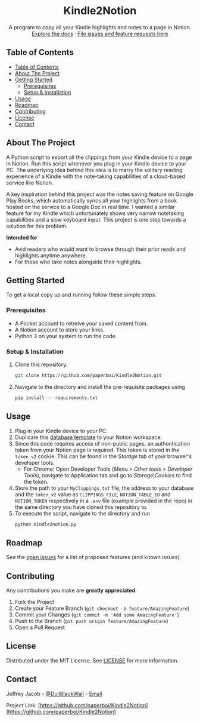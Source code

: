 
<!-- PROJECT OVERVIEW -->
<br />
  <h1 align="center">Kindle2Notion</h1>
  <p align="center">
    A program to copy all your Kindle highlights and notes to a page in Notion. 
    <br />
    <a href="https://github.com/paperboi/Kindle2Notion">Explore the docs</a>
    ·
    <a href="https://github.com/paperboi/Kindle2Notion/issues">File issues and feature requests here</a>
  </p>
</p>



<!-- TABLE OF CONTENTS -->
## Table of Contents

- [Table of Contents](#table-of-contents)
- [About The Project](#about-the-project)
- [Getting Started](#getting-started)
  - [Prerequisites](#prerequisites)
  - [Setup & Installation](#setup--installation)
- [Usage](#usage)
- [Roadmap](#roadmap)
- [Contributing](#contributing)
- [License](#license)
- [Contact](#contact)



<!-- ABOUT THE PROJECT -->
## About The Project

A Python script to export all the clippings from your Kindle device to a page in Notion. Run this script whenever you plug in your Kindle device to your PC. The underlying idea behind this idea is to marry the solitary reading experience of a Kindle with the note-taking capabilities of a cloud-based service like Notion.

A key inspiration behind this project was the notes saving feature on Google Play Books, which automatically syncs all your highlights from a book hosted on the service to a Google Doc in real time. I wanted a similar feature for my Kindle which unfortunately shows very narrow notetaking capabilities and a slow keyboard input. This project is one step towards a solution for this problem.

**Intended for**
- Avid readers who would want to browse through their prior reads and highlights anytime anywhere.
- For those who take notes alongside their highlights.


<!-- GETTING STARTED -->
## Getting Started

To get a local copy up and running follow these simple steps.

### Prerequisites

* A Pocket account to retreive your saved content from.
* A Notion account to store your links.
* Python 3 on your system to run the code.

### Setup & Installation
 
1. Clone this repository.
    ```sh
    git clone https://github.com/paperboi/Kindle2Notion.git
    ```
2. Navigate to the directory and install the pre-requisite packages using
   ```sh
   pip install -r requirements.txt
   ```



<!-- USAGE EXAMPLES -->
## Usage

1. Plug in your Kindle device to your PC.
2. Duplicate this [database template](https://www.notion.so/paperboi/e62edc73c1a947ae8dbd775ec80cb5f9?v=9ce0c6c819714bba8c61551da05e42cb) to your Notion workspace.
3. Since this code requires access of non-public pages, an authentication token from your Notion page is required. This token is stored in the `token_v2` cookie. This can be found in the *Storage* tab of your browser's developer tools.
   - For Chrome: Open Developer Tools (*Menu > Other tools > Developer Tools*), navigate to Application tab and go to *Storage\Cookies* to find the token.
4. Store the path to your `MyClippings.txt` file, the address to your database and the `token_v2` value as `CLIPPINGS_FILE`, `NOTION_TABLE_ID` and `NOTION_TOKEN` respectively in a `.env` file (example provided in the repo) in the same directory you have cloned this repository to. 
5. To execute the script, navigate to the directory and run
   ```sh
   python kindle2notion.py
   ```



<!-- ROADMAP -->
## Roadmap

See the [open issues](https://github.com/paperboi/Kindle2Notion/issues) for a list of proposed features (and known issues).



<!-- CONTRIBUTING -->
## Contributing

<!-- Contributions are what make the open source community such an amazing place to be learn, inspire, and create. -->
Any contributions you make are **greatly appreciated**.

1. Fork the Project
2. Create your Feature Branch (`git checkout -b feature/AmazingFeature`)
3. Commit your Changes (`git commit -m 'Add some AmazingFeature'`)
4. Push to the Branch (`git push origin feature/AmazingFeature`)
5. Open a Pull Request



<!-- LICENSE -->
## License

Distributed under the MIT License. See [LICENSE](https://github.com/paperboi/Kindle2Notion/blob/master/LICENSE.md) for more information.



<!-- CONTACT -->
## Contact

Jeffrey Jacob - [@DullBlackWall](https://twitter.com/DullBlackWall) - [Email](mailto:jeffreysamjacob@gmail.com)

Project Link: [https://github.com/paperboi/Kindle2Notion](https://github.com/paperboi/Kindle2Notion)